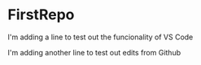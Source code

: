 # FirstRepo

I'm adding a line to test out the funcionality of VS Code

I'm adding another line to test out edits from Github
